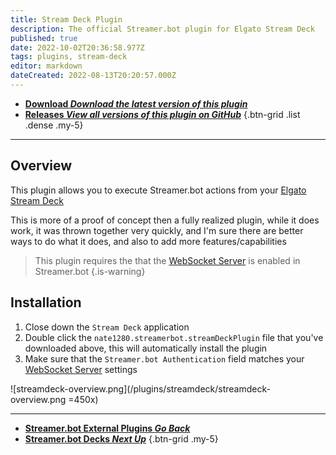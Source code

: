 ```yaml
---
title: Stream Deck Plugin
description: The official Streamer.bot plugin for Elgato Stream Deck
published: true
date: 2022-10-02T20:36:58.977Z
tags: plugins, stream-deck
editor: markdown
dateCreated: 2022-08-13T20:20:57.000Z
---
```


- [<i class="mdi mdi-download"></i> **Download *<i class="mdi mdi-github"></i> Download the latest version of this plugin***](https://github.com/nate1280/streamdeck-Streamer.bot/releases/latest/download/nate1280.streamerbot.streamDeckPlugin)
- [<i class="mdi mdi-chevron-right"></i> **Releases *<i class="mdi mdi-github"></i> View all versions of this plugin on GitHub***](https://github.com/nate1280/streamdeck-Streamer.bot/releases)
{.btn-grid .list .dense .my-5}

***

## Overview
This plugin allows you to execute Streamer.bot actions from your [Elgato Stream Deck](https://www.elgato.com/en/stream-deck)

This is more of a proof of concept then a fully realized plugin, while it does work, it was thrown together very quickly, and I'm sure there are better ways to do what it does, and also to add more features/capabilities

> This plugin requires the that the [WebSocket Server](/en/Servers-Clients/WebSocket-Server) is enabled in Streamer.bot
{.is-warning}

## Installation
1. Close down the `Stream Deck` application
1. Double click the `nate1280.streamerbot.streamDeckPlugin` file that you've downloaded above, this will automatically install the plugin
3. Make sure that the `Streamer.bot Authentication` field matches your [WebSocket Server](/en/Servers-Clients/WebSocket-Server) settings

![streamdeck-overview.png](/plugins/streamdeck/streamdeck-overview.png =450x)

---

- [<i class="mdi mdi-chevron-left"></i>**Streamer.bot External Plugins *Go Back***](/en/Plugins)
- [<i class="mdi mdi-table"></i> **Streamer.bot Decks *Next Up***](https://wiki.streamer.bot/en/Extended-Features/HTML-Decks)
{.btn-grid .my-5}